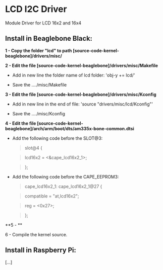 LCD I2C Driver
===============

Module Driver for LCD 16x2 and 16x4



Install in Beaglebone Black:
-----------------
**1 - Copy the folder "lcd" to path [source-code-kernel-beaglebone]/drivers/misc/**

**2 - Edit the file [source-code-kernel-beaglebone]/drivers/misc/Makefile**

- Add in new line the folder name of lcd folder: 'obj-y   += lcd/'
  
- Save the ..../misc/Makefile
  
**3 - Edit the file [source-code-kernel-beaglebone]/drivers/misc/Kconfig**

- Add in new line in the end of file: 'source "drivers/misc/lcd/Kconfig"'
  
- Save the ..../misc/Kconfig

**4 - Edit the file [source-code-kernel-beaglebone]/arch/arm/boot/dts/am335x-bone-common.dtsi**

- Add the following code before the SLOT@3:

  >slot@4 {
  
  >   lcd16x2 = <&cape_lcd16x2_1>;
  
  >};
  
- Add the following code before the CAPE_EEPROM3:

  >cape_lcd16x2_1: cape_lcd16x2_1@27 {
    
  >   compatible = "at,lcd16x2";
    
  >   reg = <0x27>;
  
  >};
  

**5 - **

6 - Compile the kernel source.




Install in Raspberry Pi:
-------------
[...]
